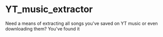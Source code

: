 # YT_music_extractor
Need a means of extracting all songs you've saved on YT music or even downloading them? You've found it
